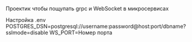 Проектик чтобы пощупать grpc и WebSocket в микросервисах


Настройка .env 
POSTGRES_DSN=postgresql://username:password@host:port/dbname?sslmode=disable
WS_PORT=Номер порта